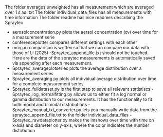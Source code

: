The folder averages unweighted has all measurement which are averaged over 1 s as .txt
The folder individual_data_files has all measurements with time information
The folder readme has nice readmes describing the Spraytec
- aerosolconcentration.py plots the aersol concentration (cv) over time for a measurement serie
- conferenceplotter compares different settings with each other
- morgan comparison is written so that we can compare our data with those of Li (2025)
-Spraytec_append_file.txt should not be touched. Here are the data of the spraytec measurements is automatically saved via appending after each measurement. 
- Spraytec_averageplotseries plots the average distribution over a measurement series
- Spraytec_averaging.py plots all individual average distribution over time for a complete measurement series
- Spraytec_fulldataset.py is the first step to save all relevant statistiscs
-Spraytec_log_normalfitting.py allows us to either fit a log normal or gamma distribution to our measurements. It has the functionality to fit both modal and bimodal distributions
-Spraytec_manual_txt_converter.py lets you manually write data from the spraytec_append_file.txt to the folder individual_data_files
-Spraytec_rawdataplotter.py makes the imshows over time with time on x-axis and diameter on y-axis, where the color indicates the number distribution